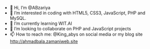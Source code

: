 - 👋 Hi, I’m @ABzariya
- 👀 I’m interested in coding with HTML5, CSS3, JavaScript, PHP and MySQL.
- 🌱 I’m currently learning WIT.AI
- 💞️ I’m looking to collaborate on PHP and JavaScript projects
- 📫 How to reach me: @King_abys on social media or my blog site http://ahmadbala.zamaniweb.site

<!---
ABzariya/ABzariya is a ✨ special ✨ repository because its `README.md` (this file) appears on your GitHub profile.
You can click the Preview link to take a look at your changes.
--->
